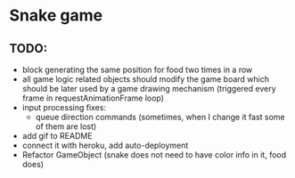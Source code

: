 # Snake game

## TODO:
- block generating the same position for food two times in a row
- all game logic related objects should modify the game board
  which should be later used by a game drawing mechanism
  (triggered every frame in requestAnimationFrame loop) 
- input processing fixes:
  - queue direction commands (sometimes, when I change it fast some of them are lost)
- add gif to README
- connect it with heroku, add auto-deployment
- Refactor GameObject (snake does not need to have color info in it, food does)
